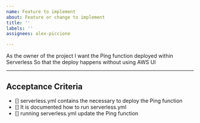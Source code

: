 ```yaml
---
name: Feature to implement
about: Feature or change to implement
title: ''
labels: ''
assignees: alex-piccione

---
```


As the owner of the project
I want the Ping function deployed within Serverless
So that the deploy happens without using AWS UI

---

## Acceptance Criteria
- [] serverless.yml contains the necessary to deploy the Ping function
- [] It is documented how to run serverless.yml
- [] running serverless.yml update the Ping function
